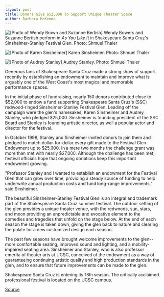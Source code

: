 ```yaml
---
layout: post
title: Donors Give $52,000 To Support Unique Theater Space
author: Barbara McKenna
---
```


![\[Photo of Wendy Brown and Suzanne Bertish\]][1] Wendy Bowers and Suzanne Bertish perform in _As You Like It_ in Shakespeare Santa Cruz's Sinsheimer-Stanley Festival Glen. Photo: Shmuel Thaler

![\[Photo of Karen Sinsheimer\]][2] Karen Sinsheimer. Photo: Shmuel Thaler

![\[Photo of Audrey Stanley\]][3] Audrey Stanley. Photo: Shmuel Thaler

Generous fans of Shakespeare Santa Cruz made a strong show of support recently by establishing an endowment to maintain and improve what is arguably one of the West Coast's most magical and memorable performance spaces.

In the initial phase of fundraising, nearly 150 donors contributed close to $52,000 to endow a fund supporting Shakespeare Santa Cruz's (SSC) redwood-ringed Sinsheimer-Stanley Festival Glen. Leading off the campaign were the glen's namesakes, Karen Sinsheimer and Audrey Stanley, who pledged $25,000. Sinsheimer is founding president of the SSC Board and Stanley is founding artistic director, as well a popular actor and director for the festival.

In October 1998, Stanley and Sinsheimer invited donors to join them and pledged to match dollar-for-dollar every gift made to the Festival Glen Endowment up to $25,000. In a mere two months the challenge grant was more than met with nearly $27,000. Although the challenge has been met, festival officials hope that ongoing donations keep this important endowment growing.

"Professor Stanley and I wanted to establish an endowment for the Festival Glen that can grow over time, providing a steady source of funding to help underwrite annual production costs and fund long-range improvements," said Sinsheimer.

The beautiful Sinsheimer-Stanley Festival Glen is an integral and trademark part of the Shakespeare Santa Cruz summer festival. The outdoor setting of the glen provides a unique theater venue, with the redwoods, sun, stars, and moon providing an unpredictable and evocative element to the comedies and tragedies that unfold on the stage below. At the end of each season the stage is taken down, giving the glen back to nature and clearing the palate for a new customized design each season.

The past few seasons have brought welcome improvements to the glen--more comfortable seating, improved sound and lighting, and a mobility-impaired seating area. Sinsheimer and Stanley, who is also professor emerita of theater arts at UCSC, conceived of the endowment as a way of guaranteeing continuing artistic quality and high production standards in the glen, and to ensure that future improvements can be made to the glen.

Shakespeare Santa Cruz is entering its 18th season. The critically acclaimed professional festival is located on the UCSC campus.

[1]: http://www1.ucsc.edu/oncampus/currents/98-99/art/shakes.99-02-08.320.jpg
[2]: http://www1.ucsc.edu/oncampus/currents/98-99/art/sinsheimer_karen.99-02-08.jpg
[3]: http://www1.ucsc.edu/oncampus/currents/98-99/art/stanley_audrey.99-02-08.jpg

[Source](http://www1.ucsc.edu/oncampus/currents/98-99/02-08/glen.htm "Permalink to Shakespeare Santa Cruz Glen endowment; 02-08-99")
